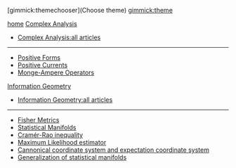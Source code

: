 [gimmick:themechooser](Choose theme)
[gimmick:theme](flatly)


[home](index.md)
[Complex Analysis]()

* [Complex Analysis:all articles](/Complex%20Analysis/Complex%20Analysis.md)
- - - -
* [Positive Forms](/Complex%20Analysis/Positive%20Forms.md)
* [Positive Currents](/Complex%20Analysis/Positive%20Currents.md)
* [Monge-Ampere Operators](/Complex%20Analysis/Monge-Ampere%20Operators.md)
  
[Information Geometry]()

* [Information Geometry:all articles](Information%20Geometry/Informatin%20Geometry.md)
- - - -
* [Fisher Metrics](/Information%20Geometry/Fisher%20Metrics.md)
* [Statistical Manifolds](/Information%20Geometry/Statistical%20Manifolds.md)
* [Cramér-Rao inequality](/Information%20Geometry/Cramer-Rao%20inequalitly.md)  
* [Maximum Likelihood estimator](/Information%20Geometry/Maximum%20Likelihood%20Estimator.md)
* [Cannonical coordinate system and expectation coordinate system](/Information%20Geometry/Cannonical%20coordinate%20system%20and%20expectation%20coordinate%20system.md)
* [Generalization of statistical manifolds](/Information%20Geometry/Generalization%20of%20statistical%20manifolds.md)